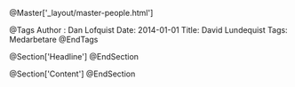 @Master['_layout/master-people.html']

@Tags
Author : Dan Lofquist
Date: 2014-01-01
Title: David Lundequist
Tags: Medarbetare
@EndTags

@Section['Headline']
@EndSection

@Section['Content']
@EndSection